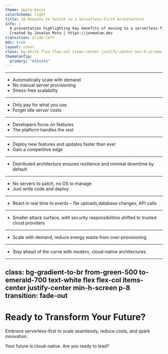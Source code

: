 ```yaml
---
theme: apple-basic
colorSchema: light
title: 10 Reasons to Switch to a Serverless-First Architecture
info: |
  A presentation highlighting key benefits of moving to a serverless-first approach.
  Created by Jonatan Mata | https://jonmatum.dev
transition: slide-left
mdc: true
layout: cover
class: bg-white flex flex-col items-center justify-center min-h-screen px-4 md:px-12
themeConfig:
  primary: "#16a34a"
---
```


<Cover 
  title="10 Reasons to Switch to a Serverless-First Architecture"
  subtitle="Ready to scale smarter, faster, and cheaper?"
  description="Discover how a Serverless-First approach can unlock flexibility, scalability, and innovation for your business."
  :socialLinks="[
    { url: 'https://github.com/jonmatum', icon: 'i-carbon-logo-github' },
    { url: 'https://www.linkedin.com/in/jonatan-mata', icon: 'i-carbon-logo-linkedin' }
  ]"
/>

---

<Card 
  number="1" 
  title="Effortless Scalability" 
  image="/1.svg" 
  alt="Effortless Scalability">

<ul>
  <li>Automatically scale with demand</li>
  <li>No manual server provisioning</li>
  <li>Stress-free scalability</li>
</ul>
</Card>

---

<Card 
  number="2" 
  title="Pay-as-You-Go" 
  image="/2.svg" 
  alt="Pay-as-You-Go">

<ul>
  <li>Only pay for what you use</li>
  <li>Forget idle server costs</li>
</ul>
</Card>

---

<Card 
  number="3" 
  title="Focus on Code, Not Infrastructure" 
  image="/3.svg" 
  alt="Focus on Code, Not Infrastructure">

<ul>
  <li>Developers focus on features</li>
  <li>The platform handles the rest</li>
</ul>
</Card>

---

<Card 
  number="4" 
  title="Faster Time to Market" 
  image="/4.svg" 
  alt="Faster Time to Market">

<ul>
  <li>Deploy new features and updates faster than ever</li>
  <li>Gain a competitive edge</li>
</ul>
</Card>

---

<Card 
  number="5" 
  title="Built-In High Availability" 
  image="/5.svg" 
  alt="Built-In High Availability">

<ul>
  <li>Distributed architecture ensures resilience and minimal downtime by default</li>
</ul>
</Card>

---

<Card 
  number="6" 
  title="Simplified Operations" 
  image="/6.svg" 
  alt="Simplified Operations">

<ul>
  <li>No servers to patch, no OS to manage</li>
  <li>Just write code and deploy </li>
</ul>
</Card>

---

<Card 
  number="7" 
  title="Event-Driven Power" 
  image="/7.svg" 
  alt="Event-Driven Power">

<ul>
  <li>React in real time to events – file uploads,database changes, API calls</li>
</ul>
</Card>

---

<Card 
  number="8" 
  title="Enhanced Security" 
  image="/8.svg" 
  alt="Enhanced Security">

<ul>
  <li>Smaller attack surface, with security responsibilities shifted to trusted cloud providers</li>
</ul>
</Card>

---

<Card 
  number="9" 
  title="Environmentally Friendly" 
  image="/9.svg" 
  alt="Environmentally Friendly">

<ul>
  <li>Scale with demand, reduce energy waste from over-provisioning</li>
</ul>
</Card>

---

<Card 
  number="10" 
  title="Future-Proof Your Apps" 
  image="/10.svg" 
  alt="Future-Proof Your Apps">

<ul>
  <li>Stay ahead of the curve with modern, cloud-native architectures</li>
</ul>
</Card>

---
class: bg-gradient-to-br from-green-500 to-emerald-700 text-white flex flex-col items-center justify-center min-h-screen p-8
transition: fade-out
---

<div class="text-7xl mb-6 animate-fade-in-down">
  <i-carbon-rocket />
</div>

# Ready to Transform Your Future?

<p class="text-2xl font-bold text-center max-w-3xl leading-snug animate-fade-in">
  Embrace <span class="text-white font-extrabold">serverless-first</span> to scale seamlessly, reduce costs, and spark innovation.
</p>

<p class="text-lg text-center max-w-2xl leading-relaxed mt-4 animate-fade-in">
  Your future is <span class="underline font-semibold">cloud-native</span>.  
  Are you ready to lead?
</p>

<div class="flex flex-wrap justify-center gap-3 mt-6 animate-fade-in-up">
  <Tag label="Serverless" />
  <Tag label="Cloud" />
  <Tag label="Innovation" />
  <Tag label="CloudNative" />
</div>